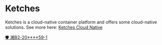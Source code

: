 # Ketches

Ketches is a cloud-native container platform and offers some cloud-native solutions. See more here: [Ketches Cloud Native](https://ketches.cn)

[🛡 湘B2-20****59-1](https://beian.miit.gov.cn/)
